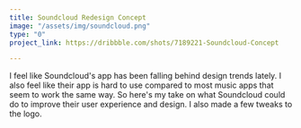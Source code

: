 ```yaml
---
title: Soundcloud Redesign Concept
image: "/assets/img/soundcloud.png"
type: "0"
project_link: https://dribbble.com/shots/7189221-Soundcloud-Concept

---
```

I feel like Soundcloud's app has been falling behind design trends lately.
I also feel like their app is hard to use compared to most music apps that seem to work the same way. So here's my take on what Soundcloud could do to improve their user experience and design.
I also made a few tweaks to the logo.